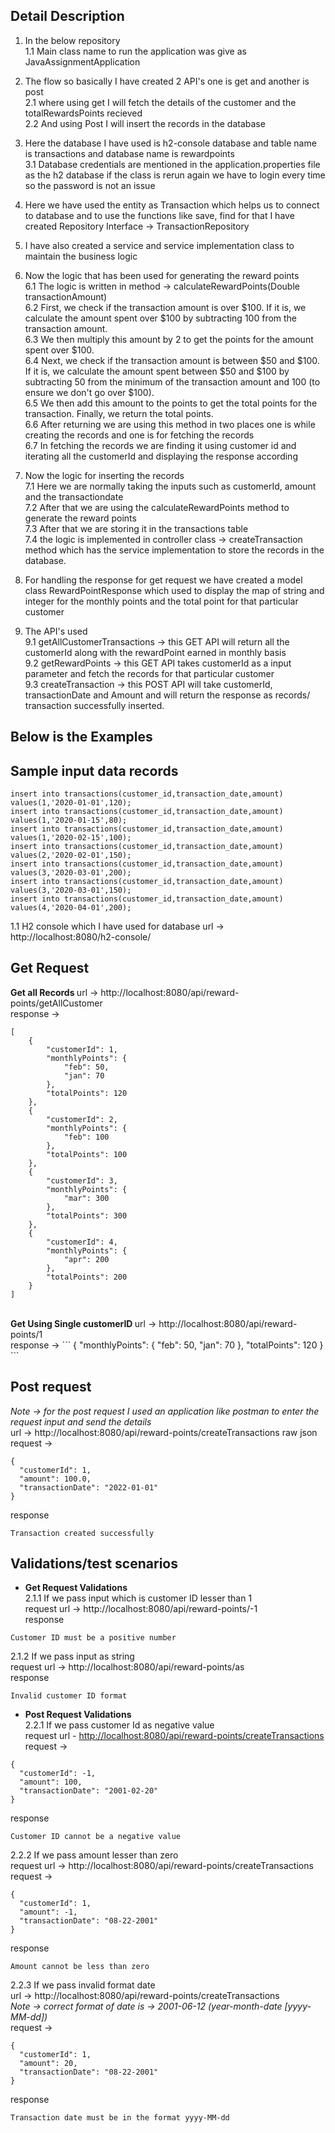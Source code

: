 ## Detail Description
1. In the below repository <br>
1.1 Main class name to run the application was give as JavaAssignmentApplication 

2. The flow so basically I have created 2 API's one is get and another is post <br>
2.1 where using get I will fetch the details of the customer and the totalRewardsPoints recieved <br>
2.2 And using Post I will insert the records in the database

3. Here the database I have used is h2-console database and table name is transactions and database name is rewardpoints <br>
3.1 Database credentials are mentioned in the application.properties file as the h2 database if the class is rerun again we have to login every time so the password is not an issue

4. Here we have used the entity as Transaction which helps us to connect to database and to use the functions like save, find for that I have created Repository Interface -> TransactionRepository

5. I have also created a service and service implementation class to maintain the business logic

6. Now the logic that has been used for generating the reward points <br>
6.1 The logic is written in method -> calculateRewardPoints(Double transactionAmount) <br>
6.2 First, we check if the transaction amount is over $100. If it is, we calculate the amount spent over $100 by subtracting 100 from the transaction amount. <br>
6.3 We then multiply this amount by 2 to get the points for the amount spent over $100. <br>
6.4 Next, we check if the transaction amount is between $50 and $100. If it is, we calculate the amount spent between $50 and $100 by subtracting 50 from the minimum of the transaction amount and 100 (to ensure we don't go over $100).<br>
6.5 We then add this amount to the points to get the total points for the transaction.
Finally, we return the total points. <br>
6.6 After returning we are using this method in two places one is while creating the records and one is for fetching the records <br>
6.7 In fetching the records we are finding it using customer id and iterating all the customerId and displaying the response according <br>

7. Now the logic for inserting the records <br>
7.1 Here we are normally taking the inputs such as customerId, amount and the transactiondate <br>
7.2 After that we are using the calculateRewardPoints method to generate the reward points <br>
7.3 After that we are storing it in the transactions table <br>
7.4 the logic is implemented in controller class -> createTransaction method which has the service implementation to store the records in the database. 

8. For handling the response for get request we have created a model class RewardPointResponse which used to display the map of string and integer for the monthly points and the total point for that particular customer

9. The API's used <br>
9.1 getAllCustomerTransactions -> this GET API will return all the customerId along with the rewardPoint earned in monthly basis <br>
9.2 getRewardPoints -> this GET API takes customerId as a input parameter and fetch the records for that particular customer <br>
9.3 createTransaction -> this POST API will take customerId, transactionDate and Amount and will return the response as records/ transaction successfully inserted.


## Below is the Examples
## Sample input data records 
```
insert into transactions(customer_id,transaction_date,amount) values(1,'2020-01-01',120);
insert into transactions(customer_id,transaction_date,amount) values(1,'2020-01-15',80);
insert into transactions(customer_id,transaction_date,amount) values(1,'2020-02-15',100);
insert into transactions(customer_id,transaction_date,amount) values(2,'2020-02-01',150);
insert into transactions(customer_id,transaction_date,amount) values(3,'2020-03-01',200);
insert into transactions(customer_id,transaction_date,amount) values(3,'2020-03-01',150);
insert into transactions(customer_id,transaction_date,amount) values(4,'2020-04-01',200);
```
1.1 H2 console which I have used for database 
url -> http://localhost:8080/h2-console/ <br>

## Get Request 
<b> Get all Records </b>
url -> http://localhost:8080/api/reward-points/getAllCustomer <br>
response ->
```
[
    {
        "customerId": 1,
        "monthlyPoints": {
            "feb": 50,
            "jan": 70
        },
        "totalPoints": 120
    },
    {
        "customerId": 2,
        "monthlyPoints": {
            "feb": 100
        },
        "totalPoints": 100
    },
    {
        "customerId": 3,
        "monthlyPoints": {
            "mar": 300
        },
        "totalPoints": 300
    },
    {
        "customerId": 4,
        "monthlyPoints": {
            "apr": 200
        },
        "totalPoints": 200
    }
]
```
<br>
<b> Get Using Single customerID </b>
url -> http://localhost:8080/api/reward-points/1 <br>
response ->
```
{
    "monthlyPoints": {
        "feb": 50,
        "jan": 70
    },
    "totalPoints": 120
}
```


## Post request 
<i> Note -> for the post request I used an application like postman to enter the request input and send the details </i><br>
url -> http://localhost:8080/api/reward-points/createTransactions
raw json request ->
```
{
  "customerId": 1,
  "amount": 100.0,
  "transactionDate": "2022-01-01"
}
```
response
```
Transaction created successfully
```
## Validations/test scenarios
- <b> Get Request Validations </b> <br>
2.1.1 If we pass input which is customer ID lesser than 1 <br>
request url -> http://localhost:8080/api/reward-points/-1 <br>
response
```
Customer ID must be a positive number
```
2.1.2 If we pass input as string <br>
request url -> http://localhost:8080/api/reward-points/as <br>
response 
```
Invalid customer ID format
```
- <b>  Post Request Validations </b> <br>
2.2.1 If we pass customer Id as negative value <br>
request url - <a href="http://localhost:8080/api/reward-points/createTransactions">http://localhost:8080/api/reward-points/createTransactions</a> <br>
request ->
```
{
  "customerId": -1,
  "amount": 100,
  "transactionDate": "2001-02-20"
}
```
response 
```
Customer ID cannot be a negative value
```
2.2.2 If we pass amount lesser than zero <br>
request url -> http://localhost:8080/api/reward-points/createTransactions <br>
request ->
```
{
  "customerId": 1,
  "amount": -1,
  "transactionDate": "08-22-2001"
}
```
response 
```
Amount cannot be less than zero
```
2.2.3 If we pass invalid format date <br>
url -> http://localhost:8080/api/reward-points/createTransactions <br/>
<i>Note -> correct format of date is -> 2001-06-12 (year-month-date [yyyy-MM-dd])</i><br>
request ->
```
{
  "customerId": 1,
  "amount": 20,
  "transactionDate": "08-22-2001"
}
```
response 
```
Transaction date must be in the format yyyy-MM-dd
```
